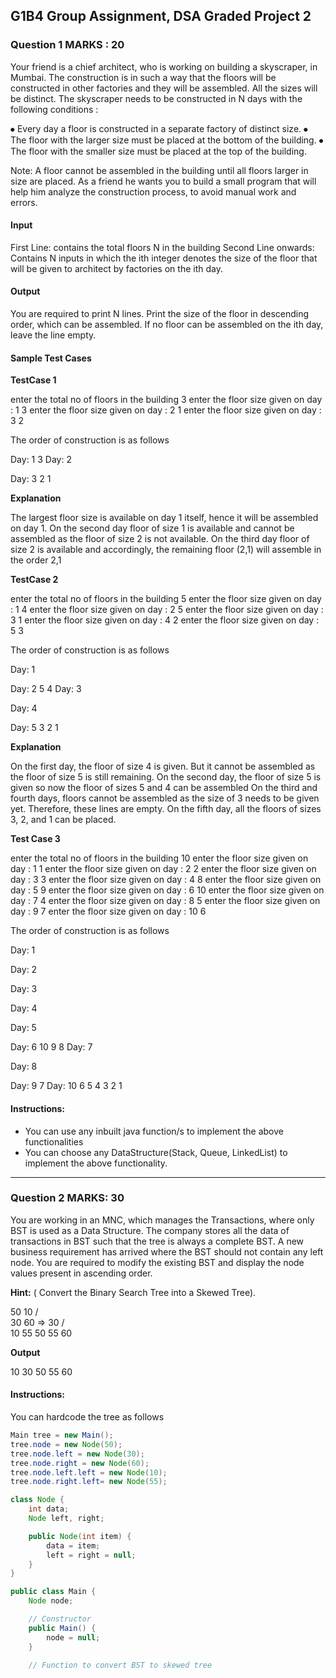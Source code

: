 ## G1B4 Group Assignment, DSA Graded Project 2

### Question 1                                                                                                             MARKS : 20

Your friend is a chief architect, who is working on building a skyscraper, in Mumbai. The construction is in such a way that the floors will be constructed in other factories and they will be assembled. All the sizes will be distinct.
The skyscraper needs to be constructed in N days with the following conditions :

⦁ Every day a floor is constructed in a separate factory of distinct size.
⦁ The floor with the larger size must be placed at the bottom of the building.
⦁ The floor with the smaller size must be placed at the top of the building.

Note: A floor cannot be assembled in the building until all floors larger in size are placed.
As a friend he wants you to build a small program that will help him analyze the construction process, to avoid manual work and errors.

#### Input

First Line: contains the total floors N in the building
Second Line onwards: Contains N inputs in which the ith integer denotes the size of the floor that will be given to architect by factories on the ith day.

#### Output

You are required to print N lines. Print the size of the floor in descending order, which can be assembled.
If no floor can be assembled on the ith day, leave the line empty.

#### Sample Test Cases

**TestCase 1**

enter the total no of floors in the building
3
enter the floor size given on day : 1
3
enter the floor size given on day : 2
1
enter the floor size given on day : 3
2

The order of construction is as follows

Day: 1
3
Day: 2

Day: 3
2 1

**Explanation**

The largest floor size is available on day 1 itself, hence it will be assembled on day 1.
On the second day floor of size 1 is available and cannot be assembled as the floor of size 2 is not available.
On the third day floor of size 2 is available and accordingly, the remaining floor (2,1) will assemble in the order 2,1

**TestCase 2**

enter the total no of floors in the building
5
enter the floor size given on day : 1
4
enter the floor size given on day : 2
5
enter the floor size given on day : 3
1
enter the floor size given on day : 4
2
enter the floor size given on day : 5
3

The order of construction is as follows

Day: 1

Day: 2
5 4
Day: 3

Day: 4

Day: 5
3 2 1

**Explanation**

On the first day, the floor of size 4 is given. But it cannot be assembled as the floor of size 5 is still remaining.
On the second day, the floor of size 5 is given so now the floor of sizes 5 and 4 can be assembled
On the third and fourth days, floors cannot be assembled as the size of 3 needs to be given yet. Therefore, these lines are empty.
On the fifth day, all the floors of sizes 3, 2, and 1 can be placed.

**Test Case 3**

enter the total no of floors in the building
10
enter the floor size given on day : 1
1
enter the floor size given on day : 2
2
enter the floor size given on day : 3
3
enter the floor size given on day : 4
8
enter the floor size given on day : 5
9
enter the floor size given on day : 6
10
enter the floor size given on day : 7
4
enter the floor size given on day : 8
5
enter the floor size given on day : 9
7
enter the floor size given on day : 10
6

The order of construction is as follows

Day: 1

Day: 2

Day: 3

Day: 4

Day: 5

Day: 6
10 9 8
Day: 7

Day: 8

Day: 9
7
Day: 10
6 5 4 3 2 1

#### Instructions:

- You can use any inbuilt java function/s to implement the above functionalities
- You can choose any DataStructure(Stack, Queue, LinkedList) to implement the above functionality.

-------------------------------------------------------------------------------------------------------------------------

### Question 2                                                                                                          MARKS: 30

You are working in an MNC, which manages the Transactions, where only BST is used as a Data Structure. The company stores all the data of transactions in BST such that the tree is always a complete BST.
A new business requirement has arrived where the BST should not contain any left node.
You are required to modify the existing BST and display the node values present in ascending order.

**Hint:** ( Convert the Binary Search Tree into a Skewed Tree).

50 10
/ \
30 60 => 30
/ \
10 55 50
55
60

**Output**

10 30 50 55 60

#### Instructions:

You can hardcode the tree as follows

```java
Main tree = new Main();
tree.node = new Node(50);
tree.node.left = new Node(30);
tree.node.right = new Node(60);
tree.node.left.left = new Node(10);
tree.node.right.left= new Node(55);

class Node {
    int data;
    Node left, right;

    public Node(int item) {
        data = item;
        left = right = null;
    }
}

public class Main {
    Node node;

    // Constructor
    public Main() {
        node = null;
    }

    // Function to convert BST to skewed tree

